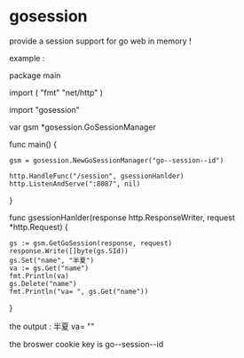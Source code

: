 # gosession

provide  a session support for go web  in memory !


example :

package main

import (
	"fmt"
	"net/http"
)

import "gosession"

var gsm *gosession.GoSessionManager

func main() {

	gsm = gosession.NewGoSessionManager("go--session--id")

	http.HandleFunc("/session", gsessionHanlder)
	http.ListenAndServe(":8087", nil)
}

func gsessionHanlder(response http.ResponseWriter, request *http.Request) {

	gs := gsm.GetGoSession(response, request)
	response.Write([]byte(gs.SId))
	gs.Set("name", "半夏")
	va := gs.Get("name")
	fmt.Println(va)
	gs.Delete("name")
	fmt.Println("va= ", gs.Get("name"))
}


the output :
半夏
va=  "<nil>"

the broswer cookie  key is go--session--id


